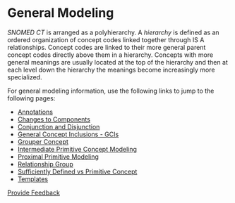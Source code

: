 # General Modeling

_SNOMED CT_ is arranged as a polyhierarchy. A _hierarchy_ is defined as an ordered organization of concept codes linked together through IS A relationships. Concept codes are linked to their more general parent concept codes directly above them in a hierarchy. Concepts with more general meanings are usually located at the top of the hierarchy and then at each level down the hierarchy the meanings become increasingly more specialized.

For general modeling information, use the following links to jump to the following pages:

* [Annotations](annotations.md)
* [Changes to Components](changes-to-components.md)
* [Conjunction and Disjunction](conjunction-and-disjunction.md)
* [General Concept Inclusions - GCIs](general-concept-inclusions-gcis.md)
* [Grouper Concept](grouper-concept.md)
* [Intermediate Primitive Concept Modeling](grouper-concept.md)
* [Proximal Primitive Modeling](proximal-primitive-modeling.md)
* [Relationship Group](relationship-group.md)
* [Sufficiently Defined vs Primitive Concept](sufficiently-defined-vs-primitive-concept.md)
* [Templates](templates.md)







<a href="https://docs.google.com/forms/d/e/1FAIpQLScTmbZIf0UEQwYDkY27EEWBkaiYkHSbR0_9DmFrMLXoQLyL7Q/viewform?usp=pp_url&entry.1767247133=SCT+Editorial+Guide&entry.670899847=General%20Modeling" class="button primary">Provide Feedback</a>
